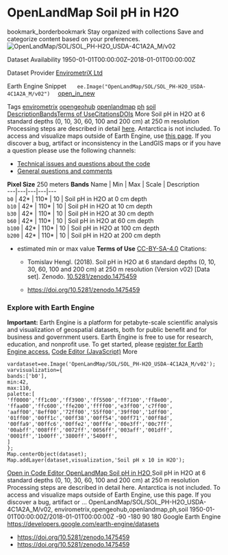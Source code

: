  
#  OpenLandMap Soil pH in H2O 
bookmark_borderbookmark Stay organized with collections  Save and categorize content based on your preferences.
![OpenLandMap/SOL/SOL_PH-H2O_USDA-4C1A2A_M/v02](https://developers.google.com/earth-engine/datasets/images/OpenLandMap/OpenLandMap_SOL_SOL_PH-H2O_USDA-4C1A2A_M_v02_sample.png) 

Dataset Availability
    1950-01-01T00:00:00Z–2018-01-01T00:00:00Z 

Dataset Provider
     [ EnvirometriX Ltd ](https://doi.org/10.5281/zenodo.1475459) 

Earth Engine Snippet
     `    ee.Image("OpenLandMap/SOL/SOL_PH-H2O_USDA-4C1A2A_M/v02")   ` [ open_in_new ](https://code.earthengine.google.com/?scriptPath=Examples:Datasets/OpenLandMap/OpenLandMap_SOL_SOL_PH-H2O_USDA-4C1A2A_M_v02) 

Tags
     [envirometrix](https://developers.google.com/earth-engine/datasets/tags/envirometrix) [opengeohub](https://developers.google.com/earth-engine/datasets/tags/opengeohub) [openlandmap](https://developers.google.com/earth-engine/datasets/tags/openlandmap) [ph](https://developers.google.com/earth-engine/datasets/tags/ph) [soil](https://developers.google.com/earth-engine/datasets/tags/soil)
[Description](https://developers.google.com/earth-engine/datasets/catalog/OpenLandMap_SOL_SOL_PH-H2O_USDA-4C1A2A_M_v02#description)[Bands](https://developers.google.com/earth-engine/datasets/catalog/OpenLandMap_SOL_SOL_PH-H2O_USDA-4C1A2A_M_v02#bands)[Terms of Use](https://developers.google.com/earth-engine/datasets/catalog/OpenLandMap_SOL_SOL_PH-H2O_USDA-4C1A2A_M_v02#terms-of-use)[Citations](https://developers.google.com/earth-engine/datasets/catalog/OpenLandMap_SOL_SOL_PH-H2O_USDA-4C1A2A_M_v02#citations)[DOIs](https://developers.google.com/earth-engine/datasets/catalog/OpenLandMap_SOL_SOL_PH-H2O_USDA-4C1A2A_M_v02#dois) More
Soil pH in H2O at 6 standard depths (0, 10, 30, 60, 100 and 200 cm) at 250 m resolution
Processing steps are described in detail [here](https://gitlab.com/openlandmap/global-layers/tree/master/soil). Antarctica is not included.
To access and visualize maps outside of Earth Engine, use [this page](https://opengeohub.org/about-openlandmap).
If you discover a bug, artifact or inconsistency in the LandGIS maps or if you have a question please use the following channels:
  * [Technical issues and questions about the code](https://gitlab.com/openlandmap/global-layers/issues)
  * [General questions and comments](https://disqus.com/home/forums/landgis/)


**Pixel Size** 250 meters 
**Bands**
Name | Min | Max | Scale | Description  
---|---|---|---|---  
`b0` |  42*  |  110*  | 10 | Soil pH in H2O at 0 cm depth  
`b10` |  42*  |  110*  | 10 | Soil pH in H2O at 10 cm depth  
`b30` |  42*  |  110*  | 10 | Soil pH in H2O at 30 cm depth  
`b60` |  42*  |  110*  | 10 | Soil pH in H2O at 60 cm depth  
`b100` |  42*  |  110*  | 10 | Soil pH in H2O at 100 cm depth  
`b200` |  42*  |  110*  | 10 | Soil pH in H2O at 200 cm depth  
* estimated min or max value 
**Terms of Use**
[CC-BY-SA-4.0](https://spdx.org/licenses/CC-BY-SA-4.0.html)
Citations:
  * Tomislav Hengl. (2018). Soil pH in H2O at 6 standard depths (0, 10, 30, 60, 100 and 200 cm) at 250 m resolution (Version v02) [Data set]. Zenodo. [10.5281/zenodo.1475459](https://doi.org/10.5281/zenodo.1475459)


  * [ https://doi.org/10.5281/zenodo.1475459 ](https://doi.org/10.5281/zenodo.1475459)


### Explore with Earth Engine
**Important:** Earth Engine is a platform for petabyte-scale scientific analysis and visualization of geospatial datasets, both for public benefit and for business and government users. Earth Engine is free to use for research, education, and nonprofit use. To get started, please [register for Earth Engine access.](https://console.cloud.google.com/earth-engine)
[Code Editor (JavaScript)](https://developers.google.com/earth-engine/datasets/catalog/OpenLandMap_SOL_SOL_PH-H2O_USDA-4C1A2A_M_v02#code-editor-javascript-sample) More
```
vardataset=ee.Image('OpenLandMap/SOL/SOL_PH-H2O_USDA-4C1A2A_M/v02');
varvisualization={
bands:['b0'],
min:42,
max:110,
palette:[
'ff0000','ff1c00','ff3900','ff5500','ff7100','ff8e00',
'ffaa00','ffc600','ffe200','ffff00','e3ff00','c7ff00',
'aaff00','8eff00','72ff00','55ff00','39ff00','1dff00',
'01ff00','00ff1c','00ff38','00ff54','00ff71','00ff8d',
'00ffa9','00ffc6','00ffe2','00fffe','00e3ff','00c7ff',
'00abff','008fff','0072ff','0056ff','003aff','001dff',
'0001ff','1b00ff','3800ff','5400ff',
]
};
Map.centerObject(dataset);
Map.addLayer(dataset,visualization,'Soil pH x 10 in H2O');
```
[ Open in Code Editor ](https://code.earthengine.google.com/?scriptPath=Examples:Datasets/OpenLandMap/OpenLandMap_SOL_SOL_PH-H2O_USDA-4C1A2A_M_v02)
[ OpenLandMap Soil pH in H2O ](https://developers.google.com/earth-engine/datasets/catalog/OpenLandMap_SOL_SOL_PH-H2O_USDA-4C1A2A_M_v02)
Soil pH in H2O at 6 standard depths (0, 10, 30, 60, 100 and 200 cm) at 250 m resolution Processing steps are described in detail here. Antarctica is not included. To access and visualize maps outside of Earth Engine, use this page. If you discover a bug, artifact or …
OpenLandMap/SOL/SOL_PH-H2O_USDA-4C1A2A_M/v02, envirometrix,opengeohub,openlandmap,ph,soil 
1950-01-01T00:00:00Z/2018-01-01T00:00:00Z
-90 -180 90 180 
Google Earth Engine
https://developers.google.com/earth-engine/datasets
  * [ https://doi.org/10.5281/zenodo.1475459 ](https://doi.org/https://doi.org/10.5281/zenodo.1475459)
  * [ https://doi.org/10.5281/zenodo.1475459 ](https://doi.org/https://developers.google.com/earth-engine/datasets/catalog/OpenLandMap_SOL_SOL_PH-H2O_USDA-4C1A2A_M_v02)


